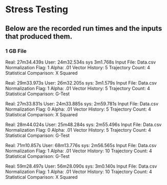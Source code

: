 # Stress Testing

## Below are the recorded run times and the inputs that produced them.

### 1 GB File
Real: 27m34.439s
User: 24m32.534s
sys 3m1.768s
Input File: Data.csv
Normalization Flag: 1
Alpha: .01
Vector History: 5
Trajectory Count: 4
Statistical Comparison: X Squared


Real: 29m33.973s
User: 26m32.205s
sys: 3m1.579s 
Input File: Data.csv
Normalization Flag: 1
Alpha: .01
Vector History: 5
Trajectory Count: 4
Statistical Comparison: G-Test


Real: 27m33.831s
User: 24m33.885s
sys: 2m59.781s
Input File: Data.csv
Normalization Flag: 0
Alpha: .01
Vector History: 5
Trajectory Count: 4
Statistical Comparison: X Squared

Real: 28m44.024s
User: 25m48.284s
sys: 2m55.496s
Input File: Data.csv
Normalization Flag: 0
Alpha: .01
Vector History: 5
Trajectory Count: 4
Statistical Comparison: G-Test

Real: 71m10.857s
User: 68m13.776s
sys: 2m56.565s
Input File: Data.csv
Normalization Flag: 1
Alpha: .01
Vector History: 10
Trajectory Count: 4
Statistical Comparison: G-Test

Real: 59m28.497s
User: 56m28.090s
sys: 3m0.140s
Input File: Data.csv
Normalization Flag: 1
Alpha: .01
Vector History: 10
Trajectory Count: 4
Statistical Comparison: X Squared
